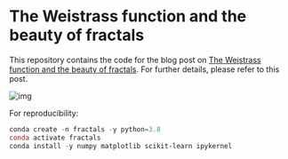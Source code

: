 # The Weistrass function and the beauty of fractals

This repository contains the code for the blog post on [The Weistrass function and the beauty of fractals](https://www.fabriziomusacchio.com/blog/2021-08-02-weierstrass_and_fractals/). For further details, please refer to this post.

![img](runge_kutta_method_exponential_h_0.2.png)

For reproducibility:

```powershell
conda create -n fractals -y python=3.8
conda activate fractals
conda install -y numpy matplotlib scikit-learn ipykernel
```
